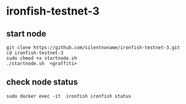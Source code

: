 # ironfish-testnet-3

## start node 
```
git clone https://github.com/silentnoname/ironfish-testnet-3.git
cd ironfish-testnet-3
sudo chmod +x startnode.sh 
./startnode.sh  <graffiti>
```

## check node status
```
sudo docker exec -it  ironfish ironfish status
```